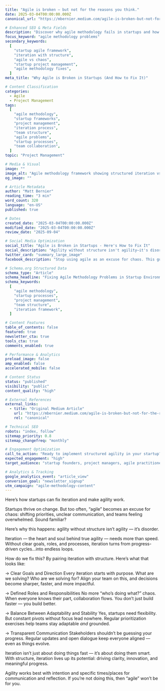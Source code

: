 ```yaml
---
title: "Agile is broken — but not for the reasons you think."
date: 2025-03-04T00:00:00.000Z
canonical_url: "https://mbernier.medium.com/agile-is-broken-but-not-for-the-reasons-you-think-d87ecd45ba46"

# Enhanced SEO & Meta Fields
description: "Discover why agile methodology fails in startups and how to fix it. Learn the difference between agility and chaos, plus practical frameworks for pairing iteration with structure to drive meaningful progress."
focus_keyword: "agile methodology problems"
secondary_keywords:
  [
    "startup agile framework",
    "iteration with structure",
    "agile vs chaos",
    "startup project management",
    "agile methodology fixes",
  ]
meta_title: "Why Agile is Broken in Startups (And How to Fix It)"

# Content Classification
categories:
  - Agile
  - Project Management
tags:
  [
    "agile methodology",
    "startup frameworks",
    "project management",
    "iteration process",
    "team structure",
    "agile problems",
    "startup processes",
    "team collaboration",
  ]
topic: "Project Management"

# Media & Visual
image: ""
image_alt: "Agile methodology framework showing structured iteration vs chaotic processes"
og_image: ""

# Article Metadata
author: "Matt Bernier"
reading_time: "3 min"
word_count: 320
language: "en-US"
published: true

# Dates
created_date: "2025-03-04T00:00:00.000Z"
modified_date: "2025-03-04T00:00:00.000Z"
review_date: "2025-09-04"

# Social Media Optimization
social_title: "Agile is Broken in Startups - Here's How to Fix It"
social_description: "Agility without structure isn't agility—it's disorder. Learn how startups can pair iteration with clear goals, roles, and communication to make agile actually work."
twitter_card: "summary_large_image"
facebook_description: "Stop using agile as an excuse for chaos. This guide shows startups how to implement structured iteration that drives real progress instead of endless loops."

# Schema.org Structured Data
schema_type: "Article"
schema_headline: "Fixing Agile Methodology Problems in Startup Environments"
schema_keywords:
  [
    "agile methodology",
    "startup processes",
    "project management",
    "team structure",
    "iteration framework",
  ]

# Content Features
table_of_contents: false
featured: true
newsletter_cta: true
tools_cta: true
comments_enabled: true

# Performance & Analytics
preload_image: false
amp_enabled: false
accelerated_mobile: false

# Content Status
status: "published"
visibility: "public"
content_quality: "high"

# External References
external_links:
  - title: "Original Medium Article"
    url: "https://mbernier.medium.com/agile-is-broken-but-not-for-the-reasons-you-think-d87ecd45ba46"
    rel: "canonical"

# Technical SEO
robots: "index, follow"
sitemap_priority: 0.8
sitemap_changefreq: "monthly"

# Engagement Optimization
call_to_action: "Ready to implement structured agility in your startup?"
expected_engagement: "high"
target_audience: "startup founders, project managers, agile practitioners, team leads"

# Analytics & Tracking
google_analytics_event: "article_view"
conversion_goal: "newsletter_signup"
utm_campaign: "agile-methodology-content"
---
```


Here’s how startups can fix iteration and make agility work.

Startups thrive on change. But too often, “agile” becomes an excuse for chaos: shifting priorities, unclear communication, and teams feeling overwhelmed. Sound familiar?

Here’s why this happens: agility without structure isn’t agility — it’s disorder.

Iteration — the heart and soul behind true agility — needs more than speed. Without clear goals, roles, and processes, iteration turns from progress-driven cycles…into endless loops.

How do we fix this? By pairing iteration with structure. Here’s what that looks like:

→ Clear Goals and Direction
Every iteration starts with purpose. What are we solving? Who are we solving for? Align your team on this, and decisions become sharper, faster, and more impactful.

→ Defined Roles and Responsibilities
No more “who’s doing what?” chaos. When everyone knows their part, collaboration flows. You don’t just build faster — you build better.

→ Balance Between Adaptability and Stability
Yes, startups need flexibility. But constant pivots without focus lead nowhere. Regular prioritization exercises help teams stay adaptable _and_ grounded.

→ Transparent Communication
Stakeholders shouldn’t be guessing your progress. Regular updates and open dialogue keep everyone aligned — even as things evolve.

Iteration isn’t just about doing things fast — it’s about doing them smart. With structure, iteration lives up its potential: driving clarity, innovation, and meaningful progress.

Agility works best with intention and specific times/places for communication and reflection. If you’re not doing this, then “agile” won’t be for you.
